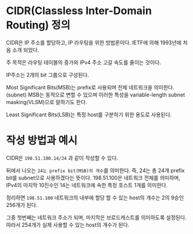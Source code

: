 # CIDR(Classless Inter-Domain Routing) 정의

CIDR은 IP 주소를 할당하고, IP 라우팅을 위한 방법론이다. IETF에 의해 1993년에 처음 소개 되었다.

주 목적은 라우팅 테이블의 증가와 IPv4 주소 고갈 속도를 줄이는 것이다.

IP주소는 2개의 bit 그룹으로 구성된다. 

Most Significant Bits(MSB)는 prefix로 사용되며 전체 네트워크을 의미한다.(subnet) MSB는 동적으로 변할 수 있으며 이러한 특성을 variable-length subnet masking(VLSM)으로 말하기도 한다.

Least Significant Bits(LSB)는 특정 host를 구분하기 위한 용도로 사용된다.

# 작성 방법과 예시

CIDR은 `198.51.100.14/24`  과 같이 작성할 수 있다. 

뒤에서 나오는 `24는 prefix bit(MSB)의 개수`를 의미한다. 즉, 24는 총 24개 prefix bit를 subnet으로 사용하겠다는 뜻이다. 198.51.100은 네트워크 전체를 의미하며, IPv4의 마지막 10진수인 14는 네트워크에 속한 특정 호스트 1개를 의미한다.

정리하면 `198.51.100` 네트워크의 내부에 할당 할 수 있는 host의 개수는 2의 9승인 256개가 된다.

그중 첫번째는 네트워크 주소가 되며, 마지막은 브로드캐스트를 의미하도록 설정된다. 따라서 254개가 실제 사용할 수 있는 host의 개수가 된다.

